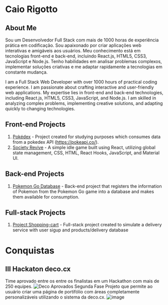 # Caio Rigotto

## About Me
Sou um Desenvolvedor Full Stack com mais de 1000 horas de experiência prática em codificação. Sou apaixonado por criar aplicações web interativas e amigáveis aos usuários. Meu conhecimento está em tecnologias front-end e back-end, incluindo React.js, HTML5, CSS3, JavaScript e Node.js. Tenho habilidades em analisar problemas complexos, implementar soluções criativas e me adaptar rapidamente a tecnologias em constante mudança.


I am a Full Stack Web Developer with over 1000 hours of practical coding experience. I am passionate about crafting interactive and user-friendly web applications. My expertise lies in front-end and back-end technologies, including React.js, HTML5, CSS3, JavaScript, and Node.js. I am skilled in analyzing complex problems, implementing creative solutions, and adapting quickly to changing technologies.

## Front-end Projects
1. [Pokédex](https://github.com/CaioRig/portfolio/tree/main/projects/in-development/front-end/pokedex) - Project created for studying purposes which consumes data from a pokedex API (https://pokeapi.co/).
2. [Society Revive](https://github.com/CaioRig/idle-game-noname/blob/main/README.md) - A simple idle game built using React, utilizing global state management, CSS, HTML, React Hooks, JavaScript, and Material UI.

## Back-end Projects
1. [Pokemon Go Database](https://github.com/CaioRig/portfolio/tree/main/projects/in-development/back-end/Pkm%20Go) - Back-end project that registers the information of Pokemon from the Pokemon Go game into a database and makes them available for consumption.

## Full-stack Projects
1. [Project Shopping-cart](https://github.com/CaioRig/portfolio/tree/main/projects/in-development/full-stack/shopping-cart) - Full-stack project created to simulate a delivery service with user sigup and products/delivery database

# Conquistas

## III Hackaton deco.cx
Time aprovado entre os entre os finalistas em um Hackathon com mais de 250 equipes.
![Deco Aprovados Segunda Fase](https://github.com/CaioRig/portfolio/assets/93120693/729d6866-53b3-4bcd-a055-61b11131bc77)
Projeto que permite ao usuário criar uma página de portifólio com áreas completamente personalizáveis utilizando o sistema da deco.cx.
![image](https://github.com/CaioRig/portfolio/assets/93120693/c51d0048-3471-4b4d-b630-0583da04373b)


